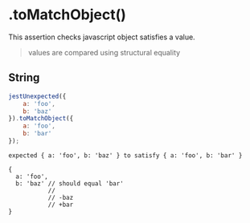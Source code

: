 # .toMatchObject()

This assertion checks javascript object satisfies a value.

> values are compared using structural equality

## String

```js
jestUnexpected({
    a: 'foo',
    b: 'baz'
}).toMatchObject({
    a: 'foo',
    b: 'bar'
});
```

```output
expected { a: 'foo', b: 'baz' } to satisfy { a: 'foo', b: 'bar' }

{
  a: 'foo',
  b: 'baz' // should equal 'bar'
           //
           // -baz
           // +bar
}
```
